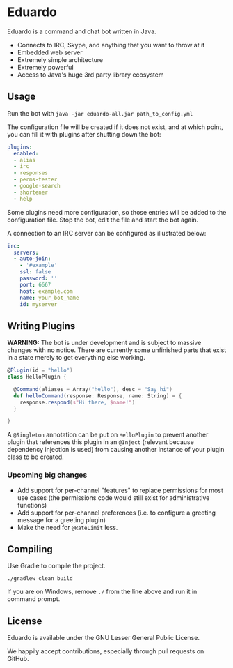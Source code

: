 Eduardo
=======

Eduardo is a command and chat bot written in Java.

* Connects to IRC, Skype, and anything that you want to throw at it
* Embedded web server
* Extremely simple architecture
* Extremely powerful
* Access to Java's huge 3rd party library ecosystem

## Usage

Run the bot with `java -jar eduardo-all.jar path_to_config.yml`

The configuration file will be created if it does not exist, and at which point, you can fill it with plugins after shutting down the bot:

```yaml
plugins:
  enabled:
  - alias
  - irc
  - responses
  - perms-tester
  - google-search
  - shortener
  - help
```

Some plugins need more configuration, so those entries will be added to the configuration file. Stop the bot, edit the file and start the bot again.

A connection to an IRC server can be configured as illustrated below:

```yaml
irc:
  servers:
  - auto-join:
    - '#example'
    ssl: false
    password: ''
    port: 6667
    host: example.com
    name: your_bot_name
    id: myserver
```

## Writing Plugins

**WARNING:** The bot is under development and is subject to massive changes with no notice.  There are currently some unfinished parts that exist in a state merely to get everything else working.

```scala
@Plugin(id = "hello")
class HelloPlugin {

  @Command(aliases = Array("hello"), desc = "Say hi")
  def helloCommand(response: Response, name: String) = {
    response.respond(s"Hi there, $name!")
  }

}
```

A `@Singleton` annotation can be put on `HelloPlugin` to prevent another plugin that references this plugin in an `@Inject` (relevant because dependency injection is used) from causing another instance of your plugin class to be created.

### Upcoming big changes

* Add support for per-channel "features" to replace permissions for most use cases (the permissions code would still exist for administrative functions)
* Add support for per-channel preferences (i.e. to configure a greeting message for a greeting plugin)
* Make the need for `@RateLimit` less.

## Compiling

Use Gradle to compile the project.

    ./gradlew clean build

If you are on Windows, remove `./` from the line above and run it in command prompt.

## License

Eduardo is available under the GNU Lesser General Public License.

We happily accept contributions, especially through pull requests on GitHub.

